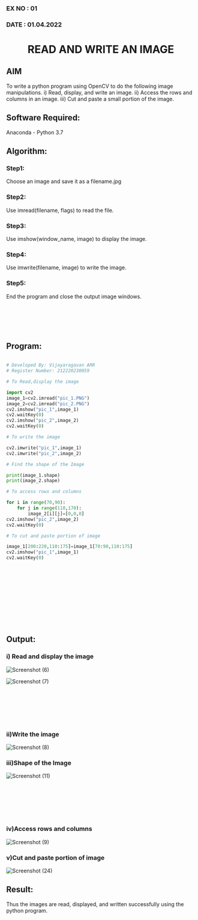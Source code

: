 ### EX NO : 01
### DATE  : 01.04.2022
# <p align="center">READ AND WRITE AN IMAGE</p>
## AIM
To write a python program using OpenCV to do the following image manipulations.
i) Read, display, and write an image.
ii) Access the rows and columns in an image.
iii) Cut and paste a small portion of the image.

## Software Required:
Anaconda - Python 3.7
## Algorithm:
### Step1:
Choose an image and save it as a filename.jpg
### Step2:
Use imread(filename, flags) to read the file.
### Step3:
Use imshow(window_name, image) to display the image.
### Step4:
Use imwrite(filename, image) to write the image.
### Step5:
End the program and close the output image windows.

<br/>
<br/>
<br/>
<br/>

## Program:

```python

# Developed By: Vijayaragavan ARR
# Register Number: 212220230059

# To Read,display the image

import cv2
image_1=cv2.imread("pic_1.PNG")
image_2=cv2.imread("pic_2.PNG")
cv2.imshow("pic_1",image_1)
cv2.waitKey(0)
cv2.imshow("pic_2",image_2)
cv2.waitKey(0)

# To write the image

cv2.imwrite("pic_1",image_1)
cv2.imwrite("pic_2",image_2)

# Find the shape of the Image

print(image_1.shape)
print(image_2.shape)

# To access rows and columns

for i in range(70,90):
    for j in range(110,170):
        image_2[i][j]=[0,0,0]
cv2.imshow("pic_2",image_2)
cv2.waitKey(0)

# To cut and paste portion of image

image_1[200:220,110:175]=image_1[70:90,110:175]
cv2.imshow("pic_1",image_1)
cv2.waitKey(0)

```

<br/>
<br/>
<br/>
<br/>

<br/>
<br/>
<br/>
<br/>
<br/>

## Output:

### i) Read and display the image
![Screenshot (6)](https://user-images.githubusercontent.com/75235488/160637901-41bf4705-0fa6-4d32-a1ab-71e4b7c1c774.png)

![Screenshot (7)](https://user-images.githubusercontent.com/75235488/160637970-e3c1659a-f887-49c3-b7e5-b9850f81e8b2.png)

<br/>
<br/>
<br/>
<br/>
<br/>

### ii)Write the image
![Screenshot (8)](https://user-images.githubusercontent.com/75235488/160638028-5e4fc52c-ad38-4694-a9c3-04043ae14617.png)
### iii)Shape of the Image

![Screenshot (11)](https://user-images.githubusercontent.com/75235488/160641197-e200baae-3551-45c7-93f0-6921505f957e.png)

<br/>
<br/>
<br/>
<br/>
<br/>

### iv)Access rows and columns
![Screenshot (9)](https://user-images.githubusercontent.com/75235488/160638115-4acf9beb-7255-42c9-a143-727854cb645f.png)

### v)Cut and paste portion of image

![Screenshot (24)](https://user-images.githubusercontent.com/75235488/161490446-327dd538-6a14-41a0-820b-71a8bf098afa.png)

## Result:
Thus the images are read, displayed, and written successfully using the python program.

